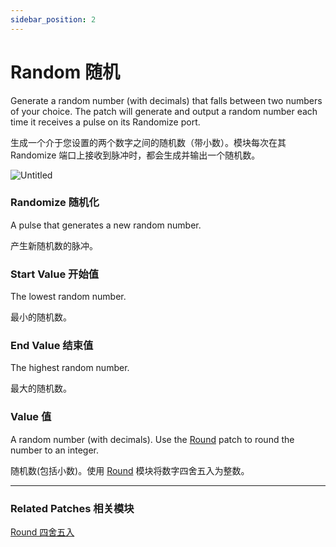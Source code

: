```yaml
---
sidebar_position: 2
---
```


# Random 随机

Generate a random number (with decimals) that falls between two numbers of your choice. The patch will generate and output a random number each time it receives a pulse on its Randomize port.

生成一个介于您设置的两个数字之间的随机数（带小数）。模块每次在其 Randomize 端口上接收到脉冲时，都会生成并输出一个随机数。

![Untitled](https://s3.us-west-2.amazonaws.com/secure.notion-static.com/be3d20d4-c4cc-49d5-9435-d047ca507cd5/Untitled.png?X-Amz-Algorithm=AWS4-HMAC-SHA256&X-Amz-Content-Sha256=UNSIGNED-PAYLOAD&X-Amz-Credential=AKIAT73L2G45EIPT3X45%2F20220602%2Fus-west-2%2Fs3%2Faws4_request&X-Amz-Date=20220602T181905Z&X-Amz-Expires=86400&X-Amz-Signature=38875cd8ad014c1f6fcdbc23e1fa396002dadcb940fdad2d1d18b47eced3c4a8&X-Amz-SignedHeaders=host&response-content-disposition=filename%20%3D%22Untitled.png%22&x-id=GetObject)

### Randomize 随机化

A pulse that generates a new random number.

产生新随机数的脉冲。

### Start Value 开始值

The lowest random number.

最小的随机数。

### End Value 结束值

The highest random number.

最大的随机数。

### Value 值

A random number (with decimals). Use the [Round](./../Math/Round.md) patch to round the number to an integer.

随机数(包括小数)。使用 [Round](./../Math/Round.md) 模块将数字四舍五入为整数。

------

### Related Patches 相关模块

[Round 四舍五入](./../Math/Round.md)

